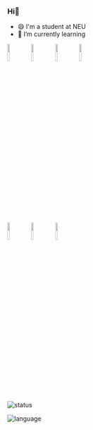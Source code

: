 ### Hi👋 
- 😄 I'm a student at NEU
- 🌱 I’m currently learning 

<code><img width="10%" src="https://www.vectorlogo.zone/logos/java/java-ar21.svg"></code>
<code><img width="10%" src="https://www.vectorlogo.zone/logos/golang/golang-icon.svg"></code>
<code><img width="10%" src="https://www.vectorlogo.zone/logos/springio/springio-ar21.svg"></code>
<code><img width="10%" src="https://www.vectorlogo.zone/logos/docker/docker-official.svg"></code>

<code><img width="10%" src="https://www.vectorlogo.zone/logos/mysql/mysql-official.svg"></code>
<code><img width="10%" src="https://www.vectorlogo.zone/logos/redis/redis-official.svg"></code>
<code><img width="10%" src="https://www.vectorlogo.zone/logos/mongodb/mongodb-ar21.svg"></code>

![status](https://github-readme-stats.vercel.app/api?username=OutOfEastGate&show_icons=true&theme=dark&count_private=true)

![language](https://github-readme-stats.vercel.app/api/top-langs/?username=OutOfEastGate&theme=dark&layout=compact)
